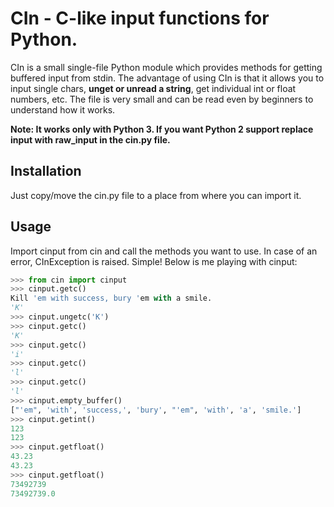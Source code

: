 # CIn - C-like input functions for Python.

CIn is a small single-file Python module which provides methods for getting buffered input from stdin. The advantage of using CIn is that it allows you to input single chars, **unget or unread a string**, get individual int or float numbers, etc. The file is very small and can be read even by beginners to understand how it works.

**Note: It works only with Python 3. If you want Python 2 support replace input with raw_input in the cin.py file.**

## Installation

Just copy/move the cin.py file to a place from where you can import it.

## Usage

Import cinput from cin and call the methods you want to use. In case of an error, CInException is raised. Simple!
Below is me playing with cinput:

```python
>>> from cin import cinput
>>> cinput.getc()
Kill 'em with success, bury 'em with a smile.
'K'
>>> cinput.ungetc('K')
>>> cinput.getc()
'K'
>>> cinput.getc()
'i'
>>> cinput.getc()
'l'
>>> cinput.getc()
'l'
>>> cinput.empty_buffer()
["'em", 'with', 'success,', 'bury', "'em", 'with', 'a', 'smile.']
>>> cinput.getint()
123
123
>>> cinput.getfloat()
43.23
43.23
>>> cinput.getfloat()
73492739
73492739.0
```
